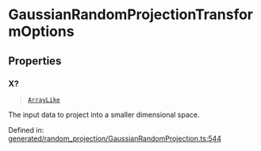 # GaussianRandomProjectionTransformOptions

## Properties

### X?

> [`ArrayLike`](../types/ArrayLike.md)

The input data to project into a smaller dimensional space.

Defined in:  [generated/random\_projection/GaussianRandomProjection.ts:544](https://github.com/transitive-bullshit/scikit-learn-ts/blob/92ab806/packages/sklearn/src/generated/random_projection/GaussianRandomProjection.ts#L544)
